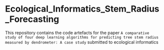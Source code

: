 # Ecological_Informatics_Stem_Radius_Forecasting
This repository contains the code artefacts for the paper `A comparative study of four deep learning algorithms for predicting tree stem radius measured by dendrometer: A case study` submitted to ecological informatics
